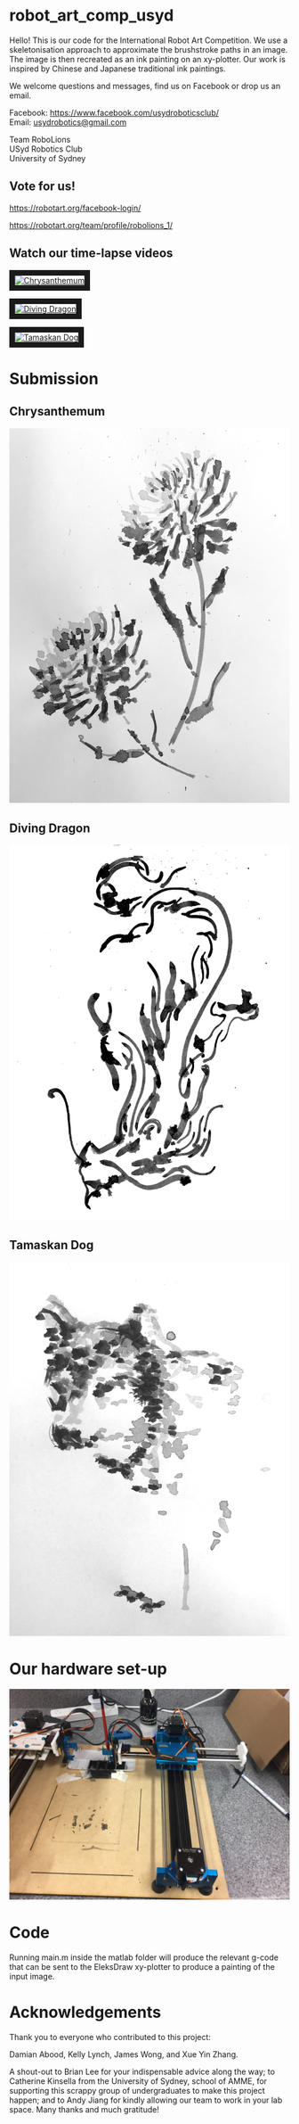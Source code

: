 # robot_art_comp_usyd

Hello! This is our code for the International Robot Art Competition. We use a skeletonisation approach to approximate the brushstroke paths in an image. The image is then recreated as an ink painting on an xy-plotter. Our work is inspired by Chinese and Japanese traditional ink paintings.

We welcome questions and messages, find us on Facebook or drop us an email.

Facebook: https://www.facebook.com/usydroboticsclub/  
Email: usydrobotics@gmail.com

Team RoboLions  
USyd Robotics Club  
University of Sydney

## Vote for us!

https://robotart.org/facebook-login/

https://robotart.org/team/profile/robolions_1/

## Watch our time-lapse videos

<a href="http://www.youtube.com/watch?feature=player_embedded&v=coQyFhsPqZY" target="_blank"><img src="http://img.youtube.com/vi/coQyFhsPqZY/0.jpg" alt="Chrysanthemum" width="240" height="180" border="10" /></a>

<a href="http://www.youtube.com/watch?feature=player_embedded&v=ecjnFn3AOOg" target="_blank"><img src="http://img.youtube.com/vi/ecjnFn3AOOg/0.jpg" alt="Diving Dragon" width="240" height="180" border="10" /></a>

<a href="http://www.youtube.com/watch?feature=player_embedded&v=Hy-y8bLX3Hc" target="_blank"><img src="http://img.youtube.com/vi/Hy-y8bLX3Hc/0.jpg" alt="Tamaskan Dog" width="240" height="180" border="10" /></a>

# Submission

## Chrysanthemum

![alt text](IMG_3805.jpg "Artwork #1")

## Diving Dragon

![alt text](IMG_3797.jpg "Artwork #2")

## Tamaskan Dog

![alt text](IMG_3799.jpg "Artwork #3")

# Our hardware set-up

![alt text](IMG_3807.JPG "EleksDraw xy-plotter")

# Code

Running main.m inside the matlab folder will produce the relevant g-code that can be sent to the EleksDraw xy-plotter to produce a painting of the input image.

# Acknowledgements

Thank you to everyone who contributed to this project:

Damian Abood, Kelly Lynch, James Wong, and Xue Yin Zhang.

A shout-out to Brian Lee for your indispensable advice along the way; to Catherine Kinsella from the University of Sydney, school of AMME, for supporting this scrappy group of undergraduates to make this project happen; and to Andy Jiang for kindly allowing our team to work in your lab space. Many thanks and much gratitude!